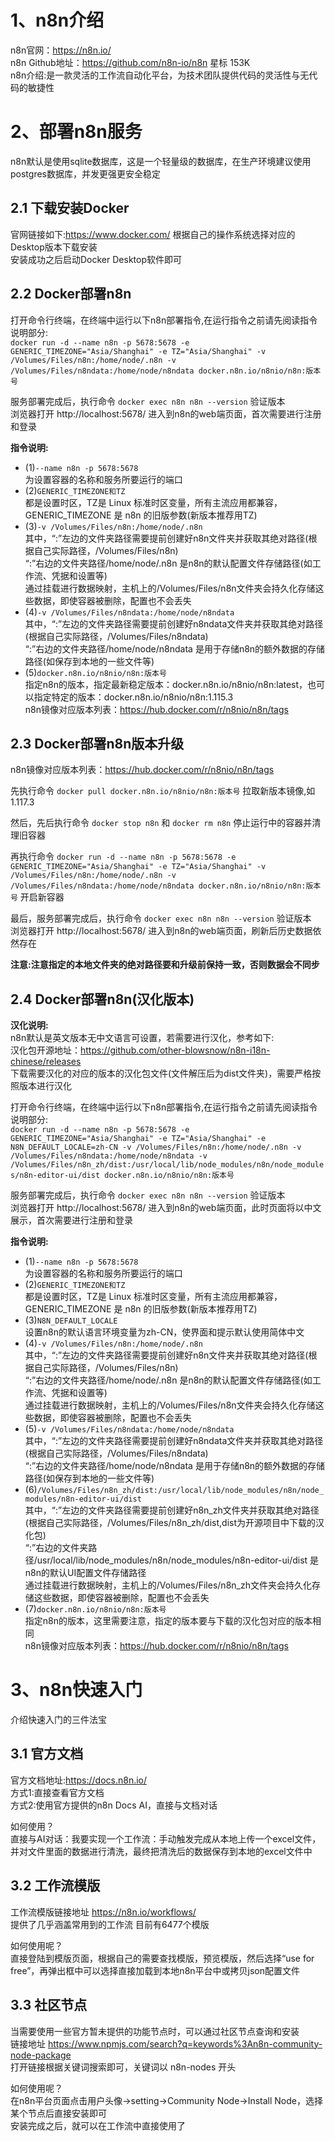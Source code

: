 # 1、n8n介绍  

n8n官网：https://n8n.io/                                       
n8n Github地址：https://github.com/n8n-io/n8n   星标 153K                                                   
n8n介绍:是一款灵活的工作流自动化平台，为技术团队提供代码的灵活性与无代码的敏捷性                                                          

# 2、部署n8n服务

n8n默认是使用sqlite数据库，这是一个轻量级的数据库，在生产环境建议使用postgres数据库，并发更强更安全稳定                    
  
## 2.1 下载安装Docker             

官网链接如下:https://www.docker.com/ 根据自己的操作系统选择对应的Desktop版本下载安装                                   
安装成功之后启动Docker Desktop软件即可                

## 2.2 Docker部署n8n 

打开命令行终端，在终端中运行以下n8n部署指令,在运行指令之前请先阅读指令说明部分:                     
`docker run -d --name n8n -p 5678:5678 -e GENERIC_TIMEZONE="Asia/Shanghai" -e TZ="Asia/Shanghai" -v /Volumes/Files/n8n:/home/node/.n8n -v /Volumes/Files/n8ndata:/home/node/n8ndata docker.n8n.io/n8nio/n8n:版本号`               

服务部署完成后，执行命令 `docker exec n8n n8n --version` 验证版本              
浏览器打开 http://localhost:5678/ 进入到n8n的web端页面，首次需要进行注册和登录                              

**指令说明:**        
- (1)`--name n8n -p 5678:5678`               
为设置容器的名称和服务所要运行的端口                       
- (2)`GENERIC_TIMEZONE和TZ`                 
都是设置时区，TZ是 Linux 标准时区变量，所有主流应用都兼容，GENERIC_TIMEZONE 是 n8n 的旧版参数(新版本推荐用TZ)                    
- (3)`-v /Volumes/Files/n8n:/home/node/.n8n`                 
其中，“:”左边的文件夹路径需要提前创建好n8n文件夹并获取其绝对路径(根据自己实际路径，/Volumes/Files/n8n)                             
“:”右边的文件夹路径/home/node/.n8n 是n8n的默认配置文件存储路径(如工作流、凭据和设置等)                       
通过挂载进行数据映射，主机上的/Volumes/Files/n8n文件夹会持久化存储这些数据，即使容器被删除，配置也不会丢失                                                            
- (4)`-v /Volumes/Files/n8ndata:/home/node/n8ndata`                 
其中，“:”左边的文件夹路径需要提前创建好n8ndata文件夹并获取其绝对路径(根据自己实际路径，/Volumes/Files/n8ndata)                     
“:”右边的文件夹路径/home/node/n8ndata 是用于存储n8n的额外数据的存储路径(如保存到本地的一些文件等)                                                   
- (5)`docker.n8n.io/n8nio/n8n:版本号`                              
指定n8n的版本，指定最新稳定版本：docker.n8n.io/n8nio/n8n:latest，也可以指定特定的版本：docker.n8n.io/n8nio/n8n:1.115.3                                                                 
n8n镜像对应版本列表：https://hub.docker.com/r/n8nio/n8n/tags                              

## 2.3 Docker部署n8n版本升级

n8n镜像对应版本列表：https://hub.docker.com/r/n8nio/n8n/tags            

先执行命令 `docker pull docker.n8n.io/n8nio/n8n:版本号` 拉取新版本镜像,如1.117.3                                                 

然后，先后执行命令 `docker stop n8n` 和 `docker rm n8n` 停止运行中的容器并清理旧容器                                  

再执行命令 `docker run -d --name n8n -p 5678:5678 -e GENERIC_TIMEZONE="Asia/Shanghai" -e TZ="Asia/Shanghai" -v /Volumes/Files/n8n:/home/node/.n8n -v /Volumes/Files/n8ndata:/home/node/n8ndata docker.n8n.io/n8nio/n8n:版本号` 开启新容器                       

最后，服务部署完成后，执行命令 `docker exec n8n n8n --version` 验证版本                            
浏览器打开 http://localhost:5678/ 进入到n8n的web端页面，刷新后历史数据依然存在                                                   

**注意:注意指定的本地文件夹的绝对路径要和升级前保持一致，否则数据会不同步**                   

## 2.4 Docker部署n8n(汉化版本)   

**汉化说明:**                   
n8n默认是英文版本无中文语言可设置，若需要进行汉化，参考如下:               
汉化包开源地址：https://github.com/other-blowsnow/n8n-i18n-chinese/releases                         
下载需要汉化的对应的版本的汉化包文件(文件解压后为dist文件夹)，需要严格按照版本进行汉化                        

打开命令行终端，在终端中运行以下n8n部署指令,在运行指令之前请先阅读指令说明部分:                     
`docker run -d --name n8n -p 5678:5678 -e GENERIC_TIMEZONE="Asia/Shanghai" -e TZ="Asia/Shanghai" -e N8N_DEFAULT_LOCALE=zh-CN -v /Volumes/Files/n8n:/home/node/.n8n -v /Volumes/Files/n8ndata:/home/node/n8ndata -v /Volumes/Files/n8n_zh/dist:/usr/local/lib/node_modules/n8n/node_modules/n8n-editor-ui/dist docker.n8n.io/n8nio/n8n:版本号`                    

服务部署完成后，执行命令 `docker exec n8n n8n --version` 验证版本                
浏览器打开 http://localhost:5678/ 进入到n8n的web端页面，此时页面将以中文展示，首次需要进行注册和登录                                    

**指令说明:**        
- (1)`--name n8n -p 5678:5678`               
为设置容器的名称和服务所要运行的端口                       
- (2)`GENERIC_TIMEZONE和TZ`                 
都是设置时区，TZ是 Linux 标准时区变量，所有主流应用都兼容，GENERIC_TIMEZONE 是 n8n 的旧版参数(新版本推荐用TZ)                   
- (3)`N8N_DEFAULT_LOCALE`          
设置n8n的默认语言环境变量为zh-CN，使界面和提示默认使用简体中文                          
- (4)`-v /Volumes/Files/n8n:/home/node/.n8n`                 
其中，“:”左边的文件夹路径需要提前创建好n8n文件夹并获取其绝对路径(根据自己实际路径，/Volumes/Files/n8n)                             
“:”右边的文件夹路径/home/node/.n8n 是n8n的默认配置文件存储路径(如工作流、凭据和设置等)                       
通过挂载进行数据映射，主机上的/Volumes/Files/n8n文件夹会持久化存储这些数据，即使容器被删除，配置也不会丢失                                                            
- (5)`-v /Volumes/Files/n8ndata:/home/node/n8ndata`                 
其中，“:”左边的文件夹路径需要提前创建好n8ndata文件夹并获取其绝对路径(根据自己实际路径，/Volumes/Files/n8ndata)                        
“:”右边的文件夹路径/home/node/n8ndata 是用于存储n8n的额外数据的存储路径(如保存到本地的一些文件等)                           
- (6)`/Volumes/Files/n8n_zh/dist:/usr/local/lib/node_modules/n8n/node_modules/n8n-editor-ui/dist`                
其中，“:”左边的文件夹路径需要提前创建好n8n_zh文件夹并获取其绝对路径(根据自己实际路径，/Volumes/Files/n8n_zh/dist,dist为开源项目中下载的汉化包)                                                         
“:”右边的文件夹路径/usr/local/lib/node_modules/n8n/node_modules/n8n-editor-ui/dist 是n8n的默认UI配置文件存储路径                                            
通过挂载进行数据映射，主机上的/Volumes/Files/n8n_zh文件夹会持久化存储这些数据，即使容器被删除，配置也不会丢失                        
- (7)`docker.n8n.io/n8nio/n8n:版本号`                                    
指定n8n的版本，这里需要注意，指定的版本要与下载的汉化包对应的版本相同                                                                                      
n8n镜像对应版本列表：https://hub.docker.com/r/n8nio/n8n/tags               

# 3、n8n快速入门

介绍快速入门的三件法宝                         

## 3.1 官方文档     

官方文档地址:https://docs.n8n.io/                                   
方式1:直接查看官方文档                              
方式2:使用官方提供的n8n Docs AI，直接与文档对话                                                 

如何使用？              
直接与AI对话：我要实现一个工作流：手动触发完成从本地上传一个excel文件，并对文件里面的数据进行清洗，最终把清洗后的数据保存到本地的excel文件中                                                   

## 3.2 工作流模版

工作流模版链接地址 https://n8n.io/workflows/                              
提供了几乎涵盖常用到的工作流 目前有6477个模版                            

如何使用呢？             
直接登陆到模版页面，根据自己的需要查找模版，预览模版，然后选择“use for free”，再弹出框中可以选择直接加载到本地n8n平台中或拷贝json配置文件                            
   
## 3.3 社区节点

当需要使用一些官方暂未提供的功能节点时，可以通过社区节点查询和安装                   
链接地址 https://www.npmjs.com/search?q=keywords%3An8n-community-node-package                           
打开链接根据关键词搜索即可，关键词以 n8n-nodes 开头                   

如何使用呢？                    
在n8n平台页面点击用户头像->setting->Community Node->Install Node，选择某个节点后直接安装即可                               
安装完成之后，就可以在工作流中直接使用了                


